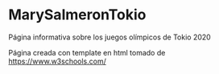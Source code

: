 # MarySalmeronTokio
Página informativa sobre los juegos olímpicos de Tokio 2020

Página creada con template en html tomado de https://www.w3schools.com/
